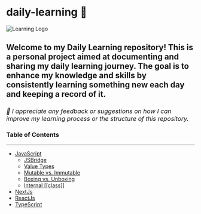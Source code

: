 # daily-learning 🌱
![Learning Logo](assets/learning-logo.png)
## Welcome to my Daily Learning repository! This is a personal project aimed at documenting and sharing my daily learning journey. The goal is to enhance my knowledge and skills by consistently learning something new each day and keeping a record of it.

<h3 style="font-style: oblique; font-weight: 400">💌 I appreciate any feedback or suggestions on how I can improve my learning process or the structure of this repository.</h3>

### Table of Contents
---
<!-- FOLDER LINKS -->
- <a href="./javaScript/" >JavaScript</a></br>
  - <a href="./javaScript/JSBridge.md" >JSBridge</a></br>
  - <a href="./javaScript/ValueTypes.md" >Value Types</a></br>
  - <a href="./javaScript/MutableVsImmutable.md" >Mutable vs. Immutable</a></br>
  - <a href="./javaScript/BoxingVsUnboxing.md" >Boxing vs. Unboxing</a></br>
  - <a href="./javaScript/InternalClass.md" >Internal [[class]]</a></br>
- <a href="./nextJs/" >NextJs</a></br>
- <a href="./reactJs/" >ReactJs</a></br>
- <a href="./typeScript/" >TypeScript</a></br>